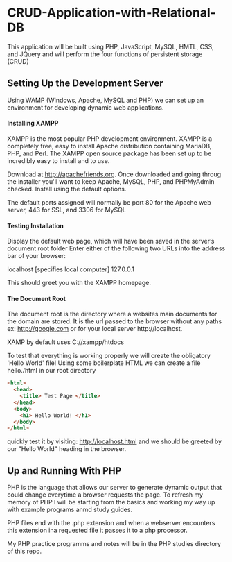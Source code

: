 # CRUD-Application-with-Relational-DB
This application will be built using PHP, JavaScript, MySQL, HMTL, CSS, and JQuery and will perform the four functions of persistent storage (CRUD)

## Setting Up the Development Server
Using WAMP (Windows, Apache, MySQL and PHP) we can set up an environment for developing dynamic web applications. 

#### Installing XAMPP
XAMPP is the most popular PHP development environment. XAMPP is a completely free, easy to install Apache distribution containing MariaDB, PHP, and Perl. The XAMPP open source package has been set up to be incredibly easy to install and to use.

Download at http://apachefriends.org. Once downloaded and going throug the installer you'll want to keep Apache,
MySQL,  PHP,  and  PHPMyAdmin  checked. Install using the default options.

The  default  ports  assigned  will  normally  be  port  80  for  the  Apache  web  server,  443  for
SSL,  and  3306  for  MySQL

#### Testing Installation
Display  the  default  web  page,  which  will  have  been  saved in  the  server’s  document  root  folder 
Enter  either  of  the  following two  URLs  into  the  address  bar  of  your  browser:

localhost [specifies local computer]
127.0.0.1 

This should greet you with the XAMPP homepage.

#### The Document Root
The document root is the directory where a websites main documents for the domain are stored. It is the url passed to the browser without any paths ex: http://google.com or for your local server http://localhost.

XAMP by default uses 
C://xampp/htdocs

To test that everything is working properly we will create the obligatory 'Hello World' file! 
Using some boilerplate HTML we can create a file hello./html in our root directory

```HTML
<html>
  <head>
    <title> Test Page </title>
  </head>
  <body>
    <h1> Hello World! </h1>
  </body>
</html>
```
quickly test it by visiting: http://localhost.html and we should be greeted by our "Hello World" heading in the browser.

## Up and Running With PHP
PHP is the language that allows our server to generate dynamic output that could change everytime a browser requests the page. To refresh my memory of PHP I will be starting from the basics and working my way up with example programs anmd study guides.

PHP files end with the .php extension and when a webserver encounters this extension ina requested file it passes it to a php processor. 

My PHP practice programms and notes will be in the PHP studies directory of this repo. 
